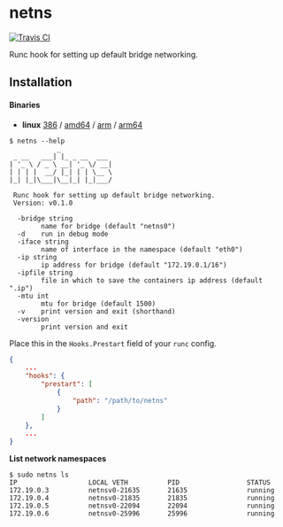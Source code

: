 # netns

[![Travis CI](https://travis-ci.org/jessfraz/netns.svg?branch=master)](https://travis-ci.org/jessfraz/netns)

Runc hook for setting up default bridge networking.

## Installation

#### Binaries

- **linux** [386](https://github.com/jessfraz/netns/releases/download/v0.2.0/netns-linux-386) / [amd64](https://github.com/jessfraz/netns/releases/download/v0.2.0/netns-linux-amd64) / [arm](https://github.com/jessfraz/netns/releases/download/v0.2.0/netns-linux-arm) / [arm64](https://github.com/jessfraz/netns/releases/download/v0.2.0/netns-linux-arm64)

```console
$ netns --help
            _
 _ __   ___| |_ _ __  ___
| '_ \ / _ \ __| '_ \/ __|
| | | |  __/ |_| | | \__ \
|_| |_|\___|\__|_| |_|___/

 Runc hook for setting up default bridge networking.
 Version: v0.1.0

  -bridge string
        name for bridge (default "netns0")
  -d    run in debug mode
  -iface string
        name of interface in the namespace (default "eth0")
  -ip string
        ip address for bridge (default "172.19.0.1/16")
  -ipfile string
        file in which to save the containers ip address (default ".ip")
  -mtu int
        mtu for bridge (default 1500)
  -v    print version and exit (shorthand)
  -version
        print version and exit

```

Place this in the `Hooks.Prestart` field of your `runc` config.

```json
{
    ...
    "hooks": {
        "prestart": [
            {
                "path": "/path/to/netns"
            }
        ]
    },
    ...
}
```

**List network namespaces**

```console
$ sudo netns ls
IP                  LOCAL VETH          PID                 STATUS
172.19.0.3          netnsv0-21635       21635               running
172.19.0.4          netnsv0-21835       21835               running
172.19.0.5          netnsv0-22094       22094               running
172.19.0.6          netnsv0-25996       25996               running
```

